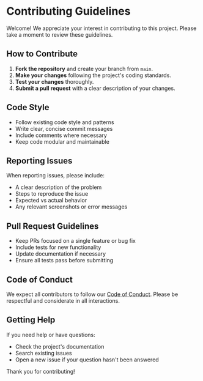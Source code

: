 # Contributing Guidelines

Welcome! We appreciate your interest in contributing to this project. Please take a moment to review these guidelines.

## How to Contribute

1. **Fork the repository** and create your branch from `main`.
2. **Make your changes** following the project's coding standards.
3. **Test your changes** thoroughly.
4. **Submit a pull request** with a clear description of your changes.

## Code Style

- Follow existing code style and patterns
- Write clear, concise commit messages
- Include comments where necessary
- Keep code modular and maintainable

## Reporting Issues

When reporting issues, please include:
- A clear description of the problem
- Steps to reproduce the issue
- Expected vs actual behavior
- Any relevant screenshots or error messages

## Pull Request Guidelines

- Keep PRs focused on a single feature or bug fix
- Include tests for new functionality
- Update documentation if necessary
- Ensure all tests pass before submitting

## Code of Conduct

We expect all contributors to follow our [Code of Conduct](CODE_OF_CONDUCT.md). Please be respectful and considerate in all interactions.

## Getting Help

If you need help or have questions:
- Check the project's documentation
- Search existing issues
- Open a new issue if your question hasn't been answered

Thank you for contributing!

